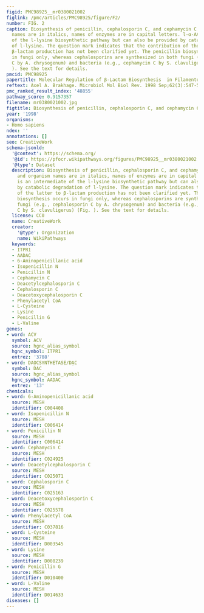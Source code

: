 ```yaml
---
figid: PMC98925__mr0380021002
figlink: /pmc/articles/PMC98925/figure/F2/
number: FIG. 2
caption: Biosynthesis of penicillin, cephalosporin C, and cephamycin C. Gene and organism
  names are in italics, names of enzymes are in capital letters. l-α-AAA is an intermediate
  of the l-lysine biosynthetic pathway but can also be provided by catabolic degradation
  of l-lysine. The question mark indicates that the contribution of the latter to
  β-lactam production has not been clarified yet. The penicillin biosynthesis occurs
  in fungi only, whereas cephalosporins are synthesized in both fungi (e.g., cephalosporin
  C by A. chrysogenum) and bacteria (e.g., cephamycin C by S. clavuligerus) (Fig.
  ). See the text for details.
pmcid: PMC98925
papertitle: Molecular Regulation of β-Lactam Biosynthesis  in Filamentous Fungi.
reftext: Axel A. Brakhage. Microbiol Mol Biol Rev. 1998 Sep;62(3):547-585.
pmc_ranked_result_index: '48855'
pathway_score: 0.9157357
filename: mr0380021002.jpg
figtitle: Biosynthesis of penicillin, cephalosporin C, and cephamycin C
year: '1998'
organisms:
- Homo sapiens
ndex: ''
annotations: []
seo: CreativeWork
schema-jsonld:
  '@context': https://schema.org/
  '@id': https://pfocr.wikipathways.org/figures/PMC98925__mr0380021002.html
  '@type': Dataset
  description: Biosynthesis of penicillin, cephalosporin C, and cephamycin C. Gene
    and organism names are in italics, names of enzymes are in capital letters. l-α-AAA
    is an intermediate of the l-lysine biosynthetic pathway but can also be provided
    by catabolic degradation of l-lysine. The question mark indicates that the contribution
    of the latter to β-lactam production has not been clarified yet. The penicillin
    biosynthesis occurs in fungi only, whereas cephalosporins are synthesized in both
    fungi (e.g., cephalosporin C by A. chrysogenum) and bacteria (e.g., cephamycin
    C by S. clavuligerus) (Fig. ). See the text for details.
  license: CC0
  name: CreativeWork
  creator:
    '@type': Organization
    name: WikiPathways
  keywords:
  - ITPR1
  - AADAC
  - 6-Aminopenicillanic acid
  - Isopenicillin N
  - Penicillin N
  - Cephamycin C
  - Deacetylcephalosporin C
  - Cephalosporin C
  - Deacetoxycephalosporin C
  - Phenylacetyl CoA
  - L-Cysteine
  - Lysine
  - Penicillin G
  - L-Valine
genes:
- word: ACV
  symbol: ACV
  source: hgnc_alias_symbol
  hgnc_symbol: ITPR1
  entrez: '3708'
- word: DAỌCSYNTHETASE/DẠC
  symbol: DAC
  source: hgnc_alias_symbol
  hgnc_symbol: AADAC
  entrez: '13'
chemicals:
- word: 6-Aminopenicillanic acid
  source: MESH
  identifier: C004408
- word: Isopenicillin N
  source: MESH
  identifier: C006414
- word: Penicillin N
  source: MESH
  identifier: C006414
- word: Cephamycin C
  source: MESH
  identifier: C024925
- word: Deacetylcephalosporin C
  source: MESH
  identifier: C025071
- word: Cephalosporin C
  source: MESH
  identifier: C025163
- word: Deacetoxycephalosporin C
  source: MESH
  identifier: C025578
- word: Phenylacetyl CoA
  source: MESH
  identifier: C037816
- word: L-Cysteine
  source: MESH
  identifier: D003545
- word: Lysine
  source: MESH
  identifier: D008239
- word: Penicillin G
  source: MESH
  identifier: D010400
- word: L-Valine
  source: MESH
  identifier: D014633
diseases: []
---
```


